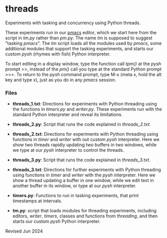 
threads
=======

Experiments with tasking and concurrency using Python threads.

These experiments run in our [pmacs](../editors/README.md) editor,
which we start here from the script in *tm.py* rather than
*pm.py*.  The name *tm* is supposed to suggest "tasking *pmacs*".
The *tm* script loads all the modules used by *pmacs*, some additional
modules that support the tasking experiments, and starts our custom 
*pysh* (rhymes with fish) Python interpreter.

To start editing in a display window, type the function call *tpm()* at
the *pysh* prompt >>, instead of the *pm()* call you type at the standard
Python prompt >>>.   To return to the *pysh* command prompt, type M-x
(meta x, hold the alt key and type x), just as you do in  any *pmacs*
session.
   
### Files ###

- **threads_1.txt**: Directions for experiments with Python threading
   using the functions in *timers.py* and *writer.py*.  These experiments
   run with the standard Python interpreter and reveal its limitations.

- **threads_2.py**: Script that runs the code explained in *threads_2.txt*.
 
- **threads_2.txt**: Directions for experiments with Python threading
  using functions in *timer* and *writer* with out custom *pysh* interpreter.
  Here we show two threads rapidly updating two buffers
  in two windows, while we type at our *pysh* interpreter to control  the threads.

- **threads_3.py**: Script that runs the code explained in *threads_3.txt*.

- **threads_3.txt**: Directions for further experiments with Python threading
  using functions in *timer* and *writer* with the *pysh* interpreter.
  Here we show a thread updating a buffer in one window,
  while we edit text in another buffer in its window, or type at our *pysh*
  interpreter.

- **timers.py**: Functions to run in tasking experiments, that print
   timestamps at intervals.

- **tm.py**: script that loads modules for threading experiments, including
  editors, *writer*, *timers*, classes and functions from *threading*, and
  then starts our custom *pysh* Python interpreter.

Revised Jun 2024

